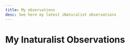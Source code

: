 ```yaml
---
title: My observations
desc: See here my latest iNaturalist observations
---
```

  <h1>My Inaturalist Observations</h1>
  <div id="observations"></div>

  <script>
    async function fetchInaturalistObservations(username) {
      const url = `https://api.inaturalist.org/v1/observations?user_login=${username}`;

      try {
        const response = await fetch(url);
        const data = await response.json();
        return data.results;
      } catch (error) {
        console.error('Error fetching observations:', error);
        return [];
      }
    }

    // Replace 'your_inaturalist_username' with the desired username
    fetchInaturalistObservations('samuel44461')
      .then(observations => {
        const observationsDiv = document.getElementById('observations');

        observations.forEach(observation => {
          const observationDiv = document.createElement('div');
          observationDiv.innerHTML = `<div> <img src=${observation.observation_photos[0].photo.url} /><br />${observation.observed_on_string}<br />${observation.taxon.name}<br />${observation.place_guess}</div><br />`;
          observationsDiv.appendChild(observationDiv);
        });
      })
      .catch(error => {
        console.error('Error fetching observations:', error);
        const observationsDiv = document.getElementById('observations');
        observationsDiv.textContent = 'Error fetching observations.';
      });
  </script>
